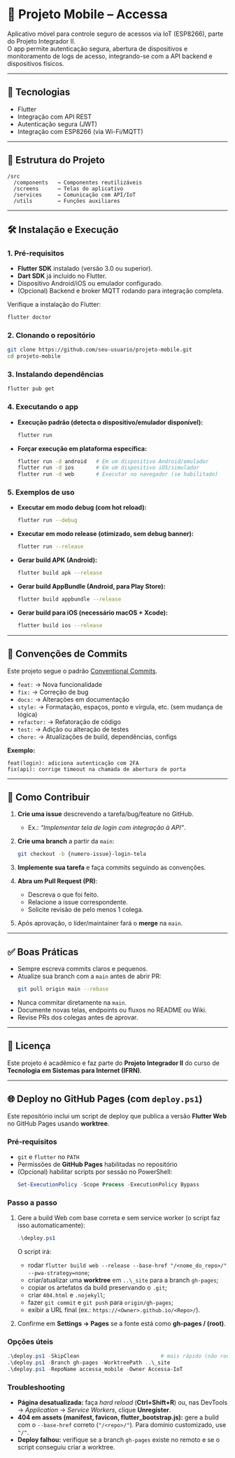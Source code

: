# 📱 Projeto Mobile – Accessa

Aplicativo móvel para controle seguro de acessos via IoT (ESP8266), parte do Projeto Integrador II.  
O app permite autenticação segura, abertura de dispositivos e monitoramento de logs de acesso, integrando-se com a API backend e dispositivos físicos.

---

## 🚀 Tecnologias
- Flutter
- Integração com API REST
- Autenticação segura (JWT)
- Integração com ESP8266 (via Wi-Fi/MQTT)

---

## 📂 Estrutura do Projeto
```
/src
  /components   → Componentes reutilizáveis
  /screens      → Telas do aplicativo
  /services     → Comunicação com API/IoT
  /utils        → Funções auxiliares
```

---

## 🛠️ Instalação e Execução

### 1. Pré-requisitos
- **Flutter SDK** instalado (versão 3.0 ou superior).  
- **Dart SDK** já incluído no Flutter.  
- Dispositivo Android/iOS ou emulador configurado.  
- (Opcional) Backend e broker MQTT rodando para integração completa.  

Verifique a instalação do Flutter:
```bash
flutter doctor
```

### 2. Clonando o repositório
```bash
git clone https://github.com/seu-usuario/projeto-mobile.git
cd projeto-mobile
```

### 3. Instalando dependências
```bash
flutter pub get
```

### 4. Executando o app
- **Execução padrão (detecta o dispositivo/emulador disponível):**
  ```bash
  flutter run
  ```

- **Forçar execução em plataforma específica:**
  ```bash
  flutter run -d android   # Em um dispositivo Android/emulador
  flutter run -d ios       # Em um dispositivo iOS/simulador
  flutter run -d web       # Executar no navegador (se habilitado)
  ```

### 5. Exemplos de uso
- **Executar em modo debug (com hot reload):**
  ```bash
  flutter run --debug
  ```

- **Executar em modo release (otimizado, sem debug banner):**
  ```bash
  flutter run --release
  ```

- **Gerar build APK (Android):**
  ```bash
  flutter build apk --release
  ```

- **Gerar build AppBundle (Android, para Play Store):**
  ```bash
  flutter build appbundle --release
  ```

- **Gerar build para iOS (necessário macOS + Xcode):**
  ```bash
  flutter build ios --release
  ```

---

## 📌 Convenções de Commits

Este projeto segue o padrão [Conventional Commits](https://www.conventionalcommits.org/).

- `feat:` → Nova funcionalidade  
- `fix:` → Correção de bug  
- `docs:` → Alterações em documentação  
- `style:` → Formatação, espaços, ponto e vírgula, etc. (sem mudança de lógica)  
- `refactor:` → Refatoração de código  
- `test:` → Adição ou alteração de testes  
- `chore:` → Atualizações de build, dependências, configs  

**Exemplo:**
```
feat(login): adiciona autenticação com 2FA
fix(api): corrige timeout na chamada de abertura de porta
```

---

## 🌱 Como Contribuir

1. **Crie uma issue** descrevendo a tarefa/bug/feature no GitHub.  
   - Ex.: *“Implementar tela de login com integração à API”*.  

2. **Crie uma branch** a partir da `main`:
   ```bash
   git checkout -b {numero-issue}-login-tela
   ```

3. **Implemente sua tarefa** e faça commits seguindo as convenções.  

4. **Abra um Pull Request (PR)**:  
   - Descreva o que foi feito.  
   - Relacione a issue correspondente.  
   - Solicite revisão de pelo menos 1 colega.  

5. Após aprovação, o líder/maintainer fará o **merge** na `main`.

---

## ✅ Boas Práticas

- Sempre escreva commits claros e pequenos.  
- Atualize sua branch com a `main` antes de abrir PR:  
  ```bash
  git pull origin main --rebase
  ```
- Nunca commitar diretamente na `main`.  
- Documente novas telas, endpoints ou fluxos no README ou Wiki.  
- Revise PRs dos colegas antes de aprovar.  

---

## 📖 Licença
Este projeto é acadêmico e faz parte do **Projeto Integrador II** do curso de **Tecnologia em Sistemas para Internet (IFRN)**.

---

## 🌐 Deploy no GitHub Pages (com `deploy.ps1`)

Este repositório inclui um script de deploy que publica a versão **Flutter Web** no GitHub Pages usando **worktree**.

### Pré‑requisitos
- `git` e `flutter` no `PATH`
- Permissões de **GitHub Pages** habilitadas no repositório
- (Opcional) habilitar scripts por sessão no PowerShell:
  ```powershell
  Set-ExecutionPolicy -Scope Process -ExecutionPolicy Bypass
  ```

### Passo a passo
1. Gere a build Web com base correta e sem service worker (o script faz isso automaticamente):
   ```powershell
   .\deploy.ps1
   ```
   O script irá:
   - rodar `flutter build web --release --base-href "/<nome_do_repo>/" --pwa-strategy=none`;
   - criar/atualizar uma **worktree** em `..\_site` para a branch `gh-pages`;
   - copiar os artefatos da build preservando o `.git`;
   - criar `404.html` e `.nojekyll`;
   - fazer `git commit` e `git push` para `origin/gh-pages`;
   - exibir a URL final (ex.: `https://<Owner>.github.io/<Repo>/`).

2. Confirme em **Settings → Pages** se a fonte está como **gh-pages / (root)**.

### Opções úteis
```powershell
.\deploy.ps1 -SkipClean                          # mais rápido (não roda flutter clean)
.\deploy.ps1 -Branch gh-pages -WorktreePath ..\_site
.\deploy.ps1 -RepoName accessa_mobile -Owner Accessa-IoT
```

### Troubleshooting
- **Página desatualizada:** faça *hard reload* (**Ctrl+Shift+R**) ou, nas DevTools → *Application* → *Service Workers*, clique **Unregister**.
- **404 em assets (manifest, favicon, flutter_bootstrap.js):** gere a build com o `--base-href` correto (`"/<repo>/"`). Para domínio customizado, use `"/"`.
- **Deploy falhou:** verifique se a branch `gh-pages` existe no remoto e se o script conseguiu criar a worktree.
